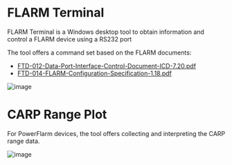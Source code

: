 # FLARM Terminal
FLARM Terminal is a Windows desktop tool to obtain information and control a FLARM device using a RS232 port

The tool offers a command set based on the FLARM documents:
 - [FTD-012-Data-Port-Interface-Control-Document-ICD-7.20.pdf](https://github.com/dingetje/FlarmTerminal/blob/main/Docs/FTD-012-Data-Port-Interface-Control-Document-ICD-7.20.pdf)
 - [FTD-014-FLARM-Configuration-Specification-1.18.pdf](https://github.com/dingetje/FlarmTerminal/blob/main/Docs/FTD-014-FLARM-Configuration-Specification-1.18.pdf)

![image](https://github.com/user-attachments/assets/3e5b575e-0ea4-4e47-aa41-4c10ef696ade)

# CARP Range Plot
For PowerFlarm devices, the tool offers collecting and interpreting the CARP range data.

![image](https://github.com/user-attachments/assets/95f24a0e-0bc3-471a-b657-32fc2bb52498)
